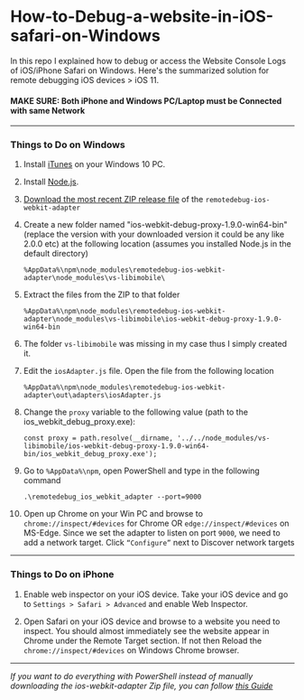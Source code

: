 # How-to-Debug-a-website-in-iOS-safari-on-Windows

In this repo I explained how to debug or access the Website Console Logs of iOS/iPhone Safari on Windows.
Here's the summarized solution for remote debugging iOS devices > iOS 11.

#### MAKE SURE: Both iPhone and Windows PC/Laptop must be Connected with same Network 

----

### Things to Do on Windows

1. Install [iTunes](https://www.apple.com/itunes/download) on your Windows 10 PC.

2. Install [Node.js](https://nodejs.org/en/download).

3. [Download the most recent ZIP release file](https://github.com/google/ios-webkit-debug-proxy/releases) of the ```remotedebug-ios-webkit-adapter```

4. Create a new folder named "ios-webkit-debug-proxy-1.9.0-win64-bin"(replace the version with your downloaded version it could be any like 2.0.0 etc) at the following location (assumes you installed Node.js in the default directory)

    ```
    %AppData%\npm\node_modules\remotedebug-ios-webkit-adapter\node_modules\vs-libimobile\
    ```

5. Extract the files from the ZIP to that folder

    ```
    %AppData%\npm\node_modules\remotedebug-ios-webkit-adapter\node_modules\vs-libimobile\ios-webkit-debug-proxy-1.9.0-win64-bin
    ```

6. The folder `vs-libimobile` was missing in my case thus I simply created it.

7. Edit the `iosAdapter.js` file. Open the file from the following location

    ```
    %AppData%\npm\node_modules\remotedebug-ios-webkit-adapter\out\adapters\iosAdapter.js
    ```

8. Change the `proxy` variable to the following value (path to the ios_webkit_debug_proxy.exe):

    ```
    const proxy = path.resolve(__dirname, '../../node_modules/vs-libimobile/ios-webkit-debug-proxy-1.9.0-win64-bin/ios_webkit_debug_proxy.exe');
    ```

9. Go to `%AppData%\npm`, open PowerShell and type in the following command

    ```
    .\remotedebug_ios_webkit_adapter --port=9000
    ```

10. Open up Chrome on your Win PC and browse to `chrome://inspect/#devices` for Chrome OR `edge://inspect/#devices` on MS-Edge. Since we set the adapter to listen on port `9000`, we need to add a network target. Click `“Configure”` next to Discover network targets

----

### Things to Do on iPhone

1. Enable web inspector on your iOS device. Take your iOS device and go to `Settings > Safari > Advanced` and enable Web Inspector.

2. Open Safari on your iOS device and browse to a website you need to inspect. You should almost immediately see the website appear in Chrome under the Remote Target section. If not then Reload the `chrome://inspect/#devices` on Windows Chrome browser.


----

*If you want to do everything with PowerShell instead of manually downloading the ios-webkit-adapter Zip file, you can follow [this Guide](https://medium.com/michal-ms/how-to-debug-a-website-in-ios-safari-on-windows-5aed4f806931)*